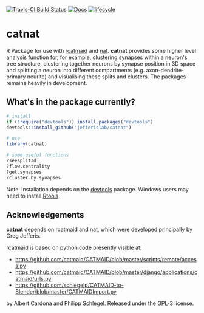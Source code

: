 [![Travis-CI Build Status](https://api.travis-ci.org/alexanderbates/catnat.svg?branch=master)](https://travis-ci.org/jefferislab/catnat)
[![Docs](https://img.shields.io/badge/docs-100%25-brightgreen.svg)](http://jefferislab.github.io/catnat/reference/)
[![lifecycle](https://img.shields.io/badge/lifecycle-experimental-orange.svg)](https://www.tidyverse.org/lifecycle/#experimental)

# catnat
R Package for use with [rcatmaid](https://github.com/jefferis/rcatmaid) and [nat](https://github.com/jefferis/rcatmaid). **catnat** provides some higher level analysis function for, for example, clustering synapses within a neuron's tree structure, clustering together neurons by synapse position in 3D space and splitting a neuron into different compartments (e.g. axon-dendrite-primary neurite) and visualising these splits and clusters. The packages remains heavily in development.

## What's in the package currently?
```r
# install
if (!require("devtools")) install.packages("devtools")
devtools::install_github("jefferislab/catnat")

# use
library(catnat)

# some useful functions
?seesplit3d
?flow.centrality
?get.synapses
?cluster.by.synapses
```

Note: Installation depends on the [devtools](http://CRAN.R-project.org/package=devtools) package. 
Windows users may need to install [Rtools](http://www.murdoch-sutherland.com/Rtools/).

## Acknowledgements

**catnat** depends on [rcatmaid](https://github.com/jefferis/rcatmaid) and [nat](https://github.com/jefferis/nat),
which were developed principally by Greg Jefferis.

rcatmaid is based on python code presently visible at:

* https://github.com/catmaid/CATMAID/blob/master/scripts/remote/access.py
* https://github.com/catmaid/CATMAID/blob/master/django/applications/catmaid/urls.py
* https://github.com/schlegelp/CATMAID-to-Blender/blob/master/CATMAIDImport.py

by Albert Cardona and Philipp Schlegel. Released under the GPL-3 license.
